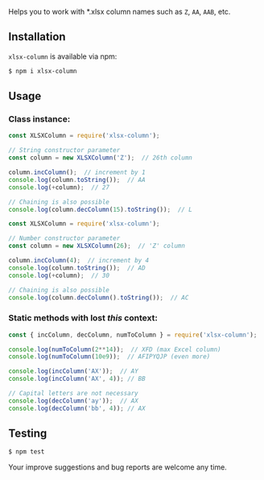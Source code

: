 Helps you to work with *.xlsx column names such as `Z`, `AA`, `AAB`, etc.

## Installation
`xlsx-column` is available via npm:
``` bash
$ npm i xlsx-column
```

## Usage
### Class instance:
``` js
const XLSXColumn = require('xlsx-column');

// String constructor parameter
const column = new XLSXColumn('Z');  // 26th column

column.incColumn();  // increment by 1
console.log(column.toString());  // AA
console.log(+column);  // 27

// Chaining is also possible
console.log(column.decColumn(15).toString());  // L
```
``` js
const XLSXColumn = require('xlsx-column');

// Number constructor parameter
const column = new XLSXColumn(26);  // 'Z' column

column.incColumn(4);  // increment by 4
console.log(column.toString());  // AD
console.log(+column);  // 30

// Chaining is also possible
console.log(column.decColumn().toString());  // AC
```

### Static methods with lost *this* context:
``` js
const { incColumn, decColumn, numToColumn } = require('xlsx-column');

console.log(numToColumn(2**14));  // XFD (max Excel column)
console.log(numToColumn(10e9));  // AFIPYQJP (even more)

console.log(incColumn('AX'));  // AY
console.log(incColumn('AX', 4)); // BB

// Capital letters are not necessary
console.log(decColumn('ay'));  // AX
console.log(decColumn('bb', 4)); // AX
```

## Testing
``` bash
$ npm test
```

Your improve suggestions and bug reports are welcome any time.
